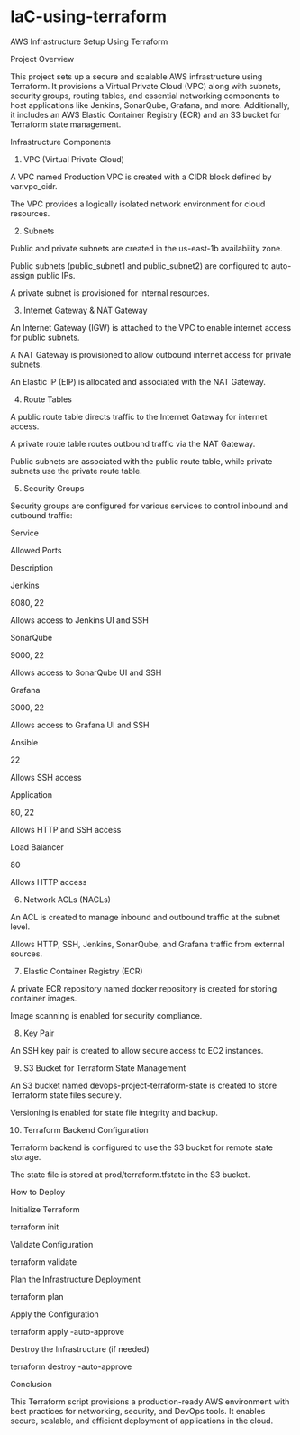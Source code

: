# IaC-using-terraform

AWS Infrastructure Setup Using Terraform

Project Overview

This project sets up a secure and scalable AWS infrastructure using Terraform. It provisions a Virtual Private Cloud (VPC) along with subnets, security groups, routing tables, and essential networking components to host applications like Jenkins, SonarQube, Grafana, and more. Additionally, it includes an AWS Elastic Container Registry (ECR) and an S3 bucket for Terraform state management.

Infrastructure Components

1. VPC (Virtual Private Cloud)

A VPC named Production VPC is created with a CIDR block defined by var.vpc_cidr.

The VPC provides a logically isolated network environment for cloud resources.

2. Subnets

Public and private subnets are created in the us-east-1b availability zone.

Public subnets (public_subnet1 and public_subnet2) are configured to auto-assign public IPs.

A private subnet is provisioned for internal resources.

3. Internet Gateway & NAT Gateway

An Internet Gateway (IGW) is attached to the VPC to enable internet access for public subnets.

A NAT Gateway is provisioned to allow outbound internet access for private subnets.

An Elastic IP (EIP) is allocated and associated with the NAT Gateway.

4. Route Tables

A public route table directs traffic to the Internet Gateway for internet access.

A private route table routes outbound traffic via the NAT Gateway.

Public subnets are associated with the public route table, while private subnets use the private route table.

5. Security Groups

Security groups are configured for various services to control inbound and outbound traffic:

Service

Allowed Ports

Description

Jenkins

8080, 22

Allows access to Jenkins UI and SSH

SonarQube

9000, 22

Allows access to SonarQube UI and SSH

Grafana

3000, 22

Allows access to Grafana UI and SSH

Ansible

22

Allows SSH access

Application

80, 22

Allows HTTP and SSH access

Load Balancer

80

Allows HTTP access

6. Network ACLs (NACLs)

An ACL is created to manage inbound and outbound traffic at the subnet level.

Allows HTTP, SSH, Jenkins, SonarQube, and Grafana traffic from external sources.

7. Elastic Container Registry (ECR)

A private ECR repository named docker repository is created for storing container images.

Image scanning is enabled for security compliance.

8. Key Pair

An SSH key pair is created to allow secure access to EC2 instances.

9. S3 Bucket for Terraform State Management

An S3 bucket named devops-project-terraform-state is created to store Terraform state files securely.

Versioning is enabled for state file integrity and backup.

10. Terraform Backend Configuration

Terraform backend is configured to use the S3 bucket for remote state storage.

The state file is stored at prod/terraform.tfstate in the S3 bucket.

How to Deploy

Initialize Terraform

terraform init

Validate Configuration

terraform validate

Plan the Infrastructure Deployment

terraform plan

Apply the Configuration

terraform apply -auto-approve

Destroy the Infrastructure (if needed)

terraform destroy -auto-approve

Conclusion

This Terraform script provisions a production-ready AWS environment with best practices for networking, security, and DevOps tools. It enables secure, scalable, and efficient deployment of applications in the cloud.